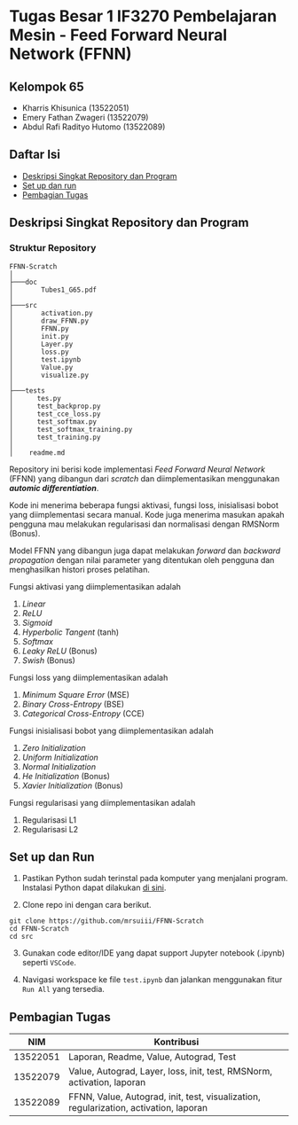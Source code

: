 # Tugas Besar 1 IF3270 Pembelajaran Mesin - Feed Forward Neural Network (FFNN)

## Kelompok 65
- Kharris Khisunica (13522051)
- Emery Fathan Zwageri (13522079)
- Abdul Rafi Radityo Hutomo (13522089)

## Daftar Isi

- [Deskripsi Singkat Repository dan Program](#deskripsi-singkat-repository-dan-program)
- [Set up dan run](#set-up-dan-run)
- [Pembagian Tugas](#pembagian-tugas)


## Deskripsi Singkat Repository dan Program

### Struktur Repository
```
FFNN-Scratch   
│
├───doc
│       Tubes1_G65.pdf
│
├───src
│       activation.py
│       draw_FFNN.py
│       FFNN.py
│       init.py
│       Layer.py
│       loss.py
│       test.ipynb
│       Value.py
│       visualize.py
│
├───tests
│      tes.py
│      test_backprop.py
│      test_cce_loss.py
│      test_softmax.py
│      test_softmax_training.py
│      test_training.py
│
│    readme.md
```


Repository ini berisi kode implementasi _Feed Forward Neural Network_ (FFNN) yang dibangun dari _scratch_ dan diimplementasikan menggunakan **_automic differentiation_**. 

Kode ini menerima beberapa fungsi aktivasi, fungsi loss, inisialisasi bobot yang diimplementasi secara manual. Kode juga menerima masukan apakah pengguna mau melakukan regularisasi dan normalisasi dengan RMSNorm (Bonus). 

Model FFNN yang dibangun juga dapat melakukan _forward_ dan _backward_ _propagation_ dengan nilai parameter yang ditentukan oleh pengguna dan menghasilkan histori proses pelatihan.  

Fungsi aktivasi yang diimplementasikan adalah
1. _Linear_
2. _ReLU_
3. _Sigmoid_
4. _Hyperbolic Tangent_ (tanh)
5. _Softmax_
6. _Leaky ReLU_ (Bonus)
7. _Swish_ (Bonus)

Fungsi loss yang diimplementasikan adalah
1. _Minimum Square Error_ (MSE)
2. _Binary Cross-Entropy_ (BSE)
3. _Categorical Cross-Entropy_ (CCE)

Fungsi inisialisasi bobot yang diimplementasikan adalah
1. _Zero Initialization_
2. _Uniform Initialization_
3. _Normal Initialization_
4. _He Initialization_ (Bonus)
5. _Xavier Initialization_ (Bonus)

Fungsi regularisasi yang diimplementasikan adalah
1. Regularisasi L1
2. Regularisasi L2




## Set up dan Run
1. Pastikan Python sudah terinstal pada komputer yang menjalani program. Instalasi Python dapat dilakukan [di sini](https://www.python.org/downloads/).

2. Clone repo ini dengan cara berikut.
```
git clone https://github.com/mrsuiii/FFNN-Scratch
cd FFNN-Scratch
cd src
```
3. Gunakan code editor/IDE yang dapat support Jupyter notebook (.ipynb) seperti `VSCode`.

4. Navigasi workspace ke file `test.ipynb` dan jalankan menggunakan fitur `Run All` yang tersedia.



## Pembagian Tugas

| NIM      | Kontribusi                                                                                                                                                                                                                            |
------------------------|--------------------------------------------------------------------------------------------------------------------------------------------------------------------------------------------------------------------------------|
| 13522051 | Laporan, Readme, Value, Autograd, Test                                                          |
| 13522079 | Value, Autograd, Layer, loss, init, test, RMSNorm, activation, laporan                                                          |
| 13522089 |FFNN, Value, Autograd, init, test, visualization, regularization, activation, laporan                                                          |